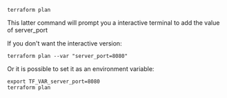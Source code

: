 ```
terraform plan
```
This latter command will prompt you a interactive terminal to add the value of server\_port


If you don't want the interactive version:

```
terraform plan --var "server_port=8080"
```

Or it is possible to set it as an environment variable:

```
export TF_VAR_server_port=8080
terraform plan
```
